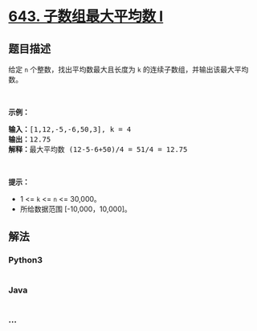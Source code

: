 # [643. 子数组最大平均数 I](https://leetcode-cn.com/problems/maximum-average-subarray-i)



## 题目描述

<!-- 这里写题目描述 -->

<p>给定 <code>n</code> 个整数，找出平均数最大且长度为 <code>k</code> 的连续子数组，并输出该最大平均数。</p>

<p> </p>

<p><strong>示例：</strong></p>

<pre>
<strong>输入：</strong>[1,12,-5,-6,50,3], k = 4
<strong>输出：</strong>12.75
<strong>解释：</strong>最大平均数 (12-5-6+50)/4 = 51/4 = 12.75
</pre>

<p> </p>

<p><strong>提示：</strong></p>

<ul>
	<li>1 <= <code>k</code> <= <code>n</code> <= 30,000。</li>
	<li>所给数据范围 [-10,000，10,000]。</li>
</ul>


## 解法

<!-- 这里可写通用的实现逻辑 -->

<!-- tabs:start -->

### **Python3**

<!-- 这里可写当前语言的特殊实现逻辑 -->

```python

```

### **Java**

<!-- 这里可写当前语言的特殊实现逻辑 -->

```java

```

### **...**

```

```

<!-- tabs:end -->

